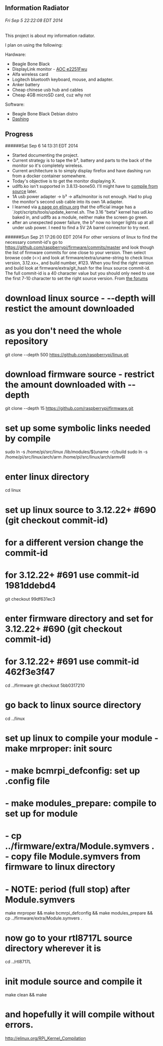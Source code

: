 Information Radiator
--------------------
###### Fri Sep  5 22:22:08 EDT 2014

This project is about my information radiator.

I plan on using the following:

Hardware:

* Beagle Bone Black
* DisplayLink monitor - [AOC e2251Fwu](http://note-to-self.baker.com/2012/12/17/aoc-e2251fwu-22-displaylink-usb-monitor/)
* Alfa wireless card
* Logitech bluetooth keyboard, mouse, and adapter.
* Anker battery
* Cheap chinese usb hub and cables
* Cheap 4GB microSD card, cuz why not

Software:

* Beagle Bone Black Debian distro
* [Dashing](https://shopify.github.io/dashing/)

Progress
--------

######Sat Sep  6 14:13:31 EDT 2014
* Started documenting the project.
* Current strategy is to tape the b³, battery and parts to the back of the monitor so it's completely wireless.
* Current architecture is to simply display firefox and have dashing run from a docker container somewhere.
* Today's objective is to get the monitor displaying X.
* udlfb.ko isn't supported in 3.8.13-bone50. I'll might have to [compile from source](http://dumb-looks-free.blogspot.com/2014/06/beaglebone-black-bbb-compile-kernel.html) later.
* 1A usb power adapter -> b³ -> alfa/monitor is not enough. Had to plug the monitor's second usb cable into its own 1A adapter.
* I learned via [a page on elinux.org](http://www.elinux.org/BeagleBoardUbuntu#eMMC:_BeagleBone_Black) that the official image has a `/opt/scripts/tools/update_kernel.sh. The 3.16 "beta" kernel has udl.ko baked in, and udlfb as a module, neither make the screen go green.
* after an unexpected power failure, the b³ now no longer lights up at all under usb power. I need to find a 5V 2A barrel connector to try next.

######Sun Sep 21 17:26:00 EDT 2014
For other versions of linux to find the necessary commit-id's go to https://github.com/raspberrypi/firmware/commits/master and look though the list of firmware commits for one close to your version. Then select browse code (<>) and look at firmware/extra/uname-string to check linux version, 3.12.xx+, and build number, #123. When you find the right version and build look at firmware/extra/git_hash for the linux source commit-id. The full commit-id is a 40 character value but you should only need to use the first 7-10 character to set the right source version.
From [the forums](http://www.raspberrypi.org/forums/viewtopic.php?f=66&t=82811)

# download linux source - --depth will restict the amount downloaded
# as you don't need the whole repository
git clone --depth 500 https://github.com/raspberrypi/linux.git
# download firmware source - restrict the amount downloaded with --depth
git clone --depth 15 https://github.com/raspberrypi/firmware.git
# set up some symbolic links needed by compile
sudo ln -s /home/pi/src/linux /lib/modules/$(uname -r)/build
sudo ln -s /home/pi/src/linux/arch/arm /home/pi/src/linux/arch/armv6l
# enter linux directory
cd linux
# set up linux source to 3.12.22+ #690 (git checkout commit-id)
# for a different version change the commit-id
# for 3.12.22+ #691 use commit-id 1981ddebd4
git checkout 99df631ec3
# enter firmware directory and set for 3.12.22+ #690 (git checkout commit-id)
# for 3.12.22+ #691 use commit-id 462f3e3f47
cd ../firmware
git checkout 5bb0317210
# go back to linux source directory
cd ../linux
# set up linux to compile your module - make mrproper: init sourc
# - make  bcmrpi_defconfig: set up .config file
# - make modules_prepare: compile to set up for module
# - cp ../firmware/extra/Module.symvers . - copy file Module.symvers from firmware to linux directory
# - NOTE: period (full stop) after Module.symvers
make mrproper && make bcmrpi_defconfig && make modules_prepare && cp ../firmware/extra/Module.symvers .
# now go to your rtl8717L source directory wherever it is
cd ../rtl8717L
# init module source and compile it
make clean && make
# and hopefully it will compile without errors. 

http://elinux.org/RPi_Kernel_Compilation
